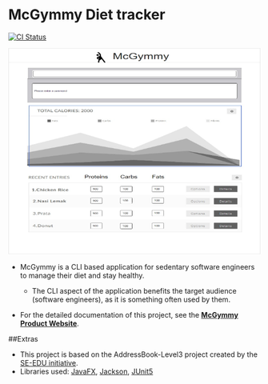# McGymmy Diet tracker


[![CI Status](https://github.com/AY2021S1-CS2103T-W17-3/tp/workflows/Java%20CI/badge.svg)](https://github.com/AY2021S1-CS2103T-W17-3/tp/actions)

![Ui](docs/images/Ui.png)

* McGymmy is a CLI based application for sedentary software engineers to manage their diet and stay healthy.
  * The CLI aspect of the application benefits the target audience (software engineers), as it is something often used by them.
  
* For the detailed documentation of this project, see the **[McGymmy Product Website](https://ay2021s1-cs2103t-w17-3.github.io/tp/)**.

##Extras
* This project is based on the AddressBook-Level3 project created by the [SE-EDU initiative](https://se-education.org).
* Libraries used: [JavaFX](https://openjfx.io/), [Jackson](https://github.com/FasterXML/jackson), [JUnit5](https://github.com/junit-team/junit5)

